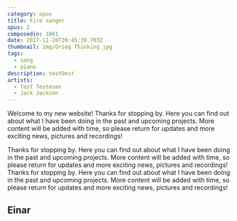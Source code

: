 ```yaml
---
category: opus
title: Fire sanger
opus: 2
composedin: 1861
date: 2017-11-28T20:45:39.703Z
thumbnail: img/Grieg Thinking.jpg
tags:
  - sang
  - piano
description: testDest
artists:
  - Test Testesen
  - Jack Jackson
---
```

Welcome to my new website! Thanks for stopping by. Here you can find out about what I have been doing in the past and upcoming projects. More content will be added with time, so please return for updates and more exciting news, pictures and recordings!

Thanks for stopping by. Here you can find out about what I have been doing in the past and upcoming projects. More content will be added with time, so please return for updates and more exciting news, pictures and recordings! Thanks for stopping by. Here you can find out about what I have been doing in the past and upcoming projects. More content will be added with time, so please return for updates and more exciting news, pictures and recordings!

## Einar
